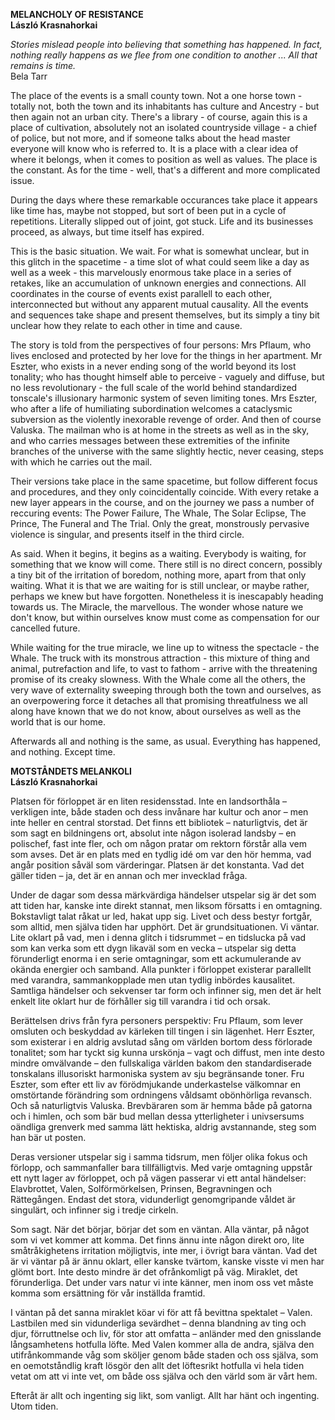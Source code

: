 **MELANCHOLY OF RESISTANCE**  
**László Krasnahorkai**

*Stories mislead people into believing that something has happened. In fact, nothing really happens as we flee from one condition to another ... All that remains is time.*  
Bela Tarr

The place of the events is a small county town. Not a one horse town - totally not, both the town and its inhabitants has culture and Ancestry - but then again not an urban city. There's a library - of course, again this is a place of cultivation, absolutely not an isolated countryside village - a chief of police, but not more, and if someone talks about the head master everyone will know who is referred to. It is a place with a clear idea of where it belongs, when it comes to position as well as values. The place is the constant. As for the time - well, that's a different and more complicated issue.

During the days where these remarkable occurances take place it appears like time has, maybe not stopped, but sort of been put in a cycle of repetitions. Literally slipped out of joint, got stuck. Life and its businesses proceed, as always, but time itself has expired. 

This is the basic situation. We wait. For what is somewhat unclear, but in this glitch in the spacetime - a time slot of what could seem like a day as well as a week - this marvelously enormous take place in a series of retakes, like an accumulation of unknown energies and connections. All coordinates in the course of events exist parallell to each other, interconnected but without any apparent mutual causality. All the events and sequences take shape and present themselves, but its simply a tiny bit unclear how they relate to each other in time and cause.

The story is told from the perspectives of four persons: Mrs Pflaum, who lives enclosed and protected by her love for the things in her apartment. Mr Eszter, who exists in a never ending song of the world beyond its lost tonality; who has thought himself able to perceive - vaguely and diffuse, but no less revolutionary - the full scale of the world behind standardized tonscale's illusionary harmonic system of seven limiting tones. Mrs Eszter, who after a life of humiliating subordination welcomes a cataclysmic subversion as the violently inexorable revenge of order. And then of course Valuska. The mailman who is at home in the streets as well as in the sky, and who carries messages between these extremities of the infinite branches of the universe with the same slightly hectic, never ceasing, steps with which he carries out the mail.

Their versions take place in the same spacetime, but follow different focus and procedures, and they only coincidentally coincide. With every retake a new layer appears in the course, and on the journey we pass a number of reccuring events: The Power Failure, The Whale, The Solar Eclipse, The Prince, The Funeral and The Trial. Only the great, monstrously pervasive violence is singular, and presents itself in the third circle.

As said. When it begins, it begins as a waiting. Everybody is waiting, for something that we know will come. There still is no direct concern, possibly a tiny bit of the irritation of boredom, nothing more, apart from that only waiting. What it is that we are waiting for is still unclear, or maybe rather, perhaps we knew but have forgotten. Nonetheless it is inescapably heading towards us. The Miracle, the marvellous. The wonder whose nature we don't know, but within ourselves know must come as compensation for our cancelled future.

While waiting for the true miracle, we line up to witness the spectacle - the Whale. The truck with its monstrous attraction - this mixture of thing and animal, putrefaction and life, to vast to fathom -  arrive with the threatening promise of its creaky slowness. With the Whale come all the others, the very wave of externality sweeping through both the town and ourselves, as an overpowering force it detaches all that promising threatfulness we all along have known that we do not know, about ourselves as well as the world that is our home.

Afterwards all and nothing is the same, as usual. Everything has happened, and nothing. Except time.


**MOTSTÅNDETS MELANKOLI**  
**László Krasnahorkai**

Platsen för förloppet är en liten residensstad. Inte en landsorthåla – verkligen inte, både staden och dess invånare har kultur och anor – men inte heller en central storstad. Det finns ett bibliotek – naturligtvis, det är som sagt en bildningens ort, absolut inte någon isolerad landsby – en polischef, fast inte fler, och om någon pratar om rektorn förstår alla vem som avses. Det är en plats med en tydlig idé om var den hör hemma, vad angår position såväl som värderingar.
Platsen är det konstanta. Vad det gäller tiden – ja, det är en annan och mer invecklad fråga. 

Under de dagar som dessa märkvärdiga händelser utspelar sig är det som att tiden har, kanske inte direkt stannat, men liksom försatts i en omtagning. Bokstavligt talat råkat ur led, hakat upp sig. Livet och dess bestyr fortgår, som alltid, men själva tiden har upphört. 
Det är grundsituationen. Vi väntar. Lite oklart på vad, men i denna glitch i tidsrummet – en tidslucka på vad som kan verka som ett dygn likaväl som en vecka – utspelar sig detta förunderligt enorma i en serie omtagningar, som ett ackumulerande av okända energier och samband. Alla punkter i förloppet existerar parallellt med varandra, sammankopplade men utan tydlig inbördes kausalitet. Samtliga händelser och sekvenser tar form och infinner sig, men det är helt enkelt lite oklart hur de förhåller sig till varandra i tid och orsak.

Berättelsen drivs från fyra personers perspektiv: Fru Pflaum, som lever omsluten och beskyddad av kärleken till tingen i sin lägenhet. Herr Eszter, som existerar i en aldrig avslutad sång om världen bortom dess förlorade tonalitet; som har tyckt sig kunna urskönja – vagt och diffust, men inte desto mindre omvälvande – den fullskaliga världen bakom den standardiserade tonskalans illusoriskt harmoniska system av sju begränsande toner. Fru Eszter, som efter ett liv av förödmjukande underkastelse välkomnar en omstörtande förändring som ordningens våldsamt obönhörliga revansch. Och så naturligtvis Valuska. Brevbäraren som är hemma både på gatorna och i himlen, och som bär bud mellan dessa ytterligheter i univsersums oändliga grenverk med samma lätt hektiska, aldrig avstannande, steg som han bär ut posten.

Deras versioner utspelar sig i samma tidsrum, men följer olika fokus och förlopp, och sammanfaller bara tillfälligtvis. Med varje omtagning uppstår ett nytt lager av förloppet, och på vägen passerar vi ett antal händelser: Elavbrottet, Valen, Solförmörkelsen, Prinsen, Begravningen och Rättegången. Endast det stora, vidunderligt genomgripande våldet är singulärt, och infinner sig i tredje cirkeln.

Som sagt. När det börjar, börjar det som en väntan. Alla väntar, på något som vi vet kommer att komma. Det finns ännu inte någon direkt oro, lite småtråkighetens irritation möjligtvis, inte mer, i övrigt bara väntan. Vad det är vi väntar på är ännu oklart, eller kanske tvärtom, kanske visste vi men har glömt bort. Inte desto mindre är det ofrånkomligt på väg. Miraklet, det förunderliga. Det under vars natur vi inte känner, men inom oss vet måste komma som ersättning för vår inställda framtid. 

I väntan på det sanna miraklet köar vi för att få bevittna spektalet – Valen. Lastbilen med sin vidunderliga sevärdhet – denna blandning av ting och djur, förruttnelse och liv, för stor att omfatta – anländer med den gnisslande långsamhetens hotfulla löfte. Med Valen kommer alla de andra, själva den utifrånkommande våg som sköljer genom både staden och oss själva, som en oemotståndlig kraft lösgör den allt det löftesrikt hotfulla vi hela tiden vetat om att vi inte vet, om både oss själva och den värld som är vårt hem.

Efteråt är allt och ingenting sig likt, som vanligt. Allt har hänt och ingenting. Utom tiden.
